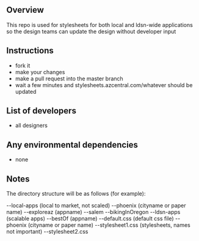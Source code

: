 ## Overview

This repo is used for stylesheets for both local and ldsn-wide applications so the design teams can update the design without developer input

## Instructions

* fork it
* make your changes
* make a pull request into the master branch
* wait a few minutes and stylesheets.azcentral.com/whatever should be updated

## List of developers

* all designers

## Any environmental dependencies

* none

## Notes

The directory structure will be as follows (for example):

--local-apps (local to market, not scaled)
   --phoenix (cityname or paper name)
      --exploreaz (appname)
   --salem
      --bikingInOregon
--ldsn-apps (scalable apps)
   --bestOf (appname)
     --default.css (default css file)
     --phoenix (cityname or paper name)
        --stylesheet1.css (stylesheets, names not important)
        --stylesheet2.css
